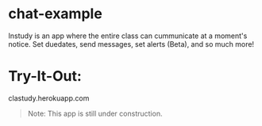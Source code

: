 # chat-example

Instudy is an app where the entire class can cummunicate at a moment's notice. Set duedates, send messages, set alerts (Beta), and so much more!

# Try-It-Out: 

clastudy.herokuapp.com

>Note: This app is still under construction. 